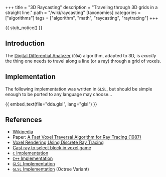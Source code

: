 +++
title = "3D Raycasting"
description = "Traveling through 3D grids in a straight line."
path = "/wiki/raycasting"
[taxonomies]
categories = ["algorithms"]
tags = ["algorithm", "math", "raycasting", "raytracing"]
+++

{{ stub_notice() }}

## Introduction

The [Digital Differential Analyzer](https://en.wikipedia.org/wiki/Digital_differential_analyzer_(graphics_algorithm)) (`DDA`) algorithm,
adapted to 3D, is *exactly* the thing one needs to travel along a line (or a ray) through a grid of voxels.

## Implementation

The following implementation was written in `GLSL`,
but should be simple enough to be ported to any language may choose...

{{ embed_text(file="dda.glsl", lang="glsl") }}

## References

- [Wikipedia](https://en.wikipedia.org/wiki/Digital_differential_analyzer_(graphics_algorithm))
- Paper: [A Fast Voxel Traversal Algorithm for Ray Tracing (1987)](http://citeseer.ist.psu.edu/viewdoc/summary?doi=10.1.1.42.3443)
- [Voxel Rendering Using Discrete Ray Tracing](https://castingrays.blogspot.com/2014/01/voxel-rendering-using-discrete-ray.html)
- [Cast ray to select block in voxel game](https://gamedev.stackexchange.com/a/49423)
- [`C` Implementation](https://webdocs.cs.ualberta.ca/~graphics/books/GraphicsGems/gemsiv/vox_traverse.c)
- [`C++` Implementation](https://gist.github.com/garymacindoe/895430c1e53a6e50cb35)
- [`GLSL` Implementation](https://www.shadertoy.com/view/XddcWn)
- [`GLSL` Implementation](https://www.shadertoy.com/view/4sVfWw) (Octree Variant)
